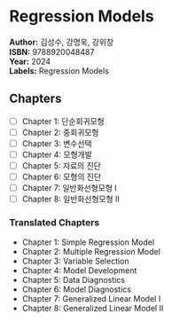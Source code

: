 # Regression Models
**Author:** 김성수, 강명욱, 강위창 <br/>
**ISBN:** 9788920048487 <br/>
**Year:** 2024 <br/>
**Labels:** Regression Models

## Chapters
- [ ] Chapter 1: 단순회귀모형
- [ ] Chapter 2: 중회귀모형
- [ ] Chapter 3: 변수선택
- [ ] Chapter 4: 모형개발
- [ ] Chapter 5: 자료의 진단
- [ ] Chapter 6: 모형의 진단
- [ ] Chapter 7: 일반화선형모형 Ⅰ
- [ ] Chapter 8: 일반화선형모형 Ⅱ

### Translated Chapters
- Chapter 1: Simple Regression Model
- Chapter 2: Multiple Regression Model
- Chapter 3: Variable Selection
- Chapter 4: Model Development
- Chapter 5: Data Diagnostics
- Chapter 6: Model Diagnostics
- Chapter 7: Generalized Linear Model I
- Chapter 8: Generalized Linear Model II